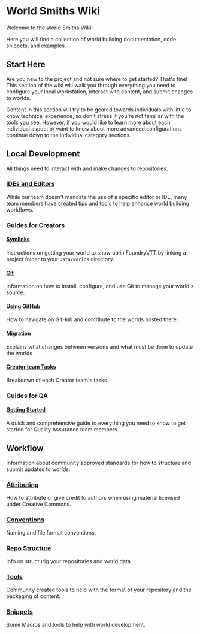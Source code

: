# World Smiths Wiki

Welcome to the World Smiths Wiki!

Here you will find a collection of world building documentation, code snippets, and examples.

## Start Here

Are you new to the project and not sure where to get started? That's fine! This section of the wiki will walk you through everything you need to configure your local workstation, interact with content, and submit changes to worlds.

Content in this section will try to be geared towards individuals with little to know technical experience, so don't stress if you're not familiar with the tools you see. However, if you would like to learn more about each individual aspect or want to know about more advanced configurations continue down to the individual category sections.

## Local Development

All things need to interact with and make changes to repositories.

### [IDEs and Editors](./ides-and-editors.md)

While our team doesn't mandate the use of a specific editor or IDE, many team members have created tips and tools to help enhance world building workflows.

### Guides for Creators

#### [Symlinks](./symlinks.md)

Instructions on getting your world to show up in FoundryVTT by linking a project folder to your `Data/worlds` directory.

#### [Git](./git.md)

Information on how to install, configure, and use Git to manage your world's source.

#### [Using GitHub](./github.md)

How to navigate on GitHub and contribute to the worlds hosted there.

#### [Migration](./migration.md)

Explains what changes between versions and what must be done to update the worlds

#### [Creator team Tasks](./tasks.md)

Breakdown of each Creator team's tasks

### Guides for QA

#### [Getting Started](./qa-guide.md)

A quick and comprehensive guide to everything you need to know to get started for Quality Assurance team members.

## Workflow

Information about community approved standards for how to structure and submit updates to worlds.

### [Attributing](./attributing.md)

How to attribute or give credit to authors when using material licensed under Creative Commons.

### [Conventions](./conventions.md)

Naming and file format conventions.

### [Repo Structure](./structure.md)

Info on structurig your repositories and world data

### [Tools](./tools.md)

Community created tools to help with the format of your repository and the packaging of content.

### [Snippets](./snippets.md)

Some Macros and tools to help with world development.
